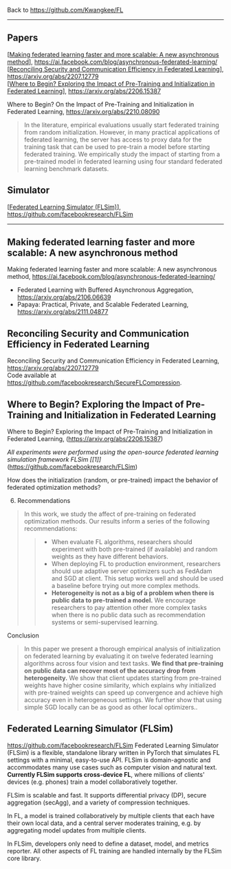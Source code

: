 Back to https://github.com/Kwangkee/FL
***

## Papers 
[[Making federated learning faster and more scalable: A new asynchronous method](https://github.com/Kwangkee/FL/blob/main/FL@Meta.md#making-federated-learning-faster-and-more-scalable-a-new-asynchronous-method)], https://ai.facebook.com/blog/asynchronous-federated-learning/  
[[Reconciling Security and Communication Efficiency in Federated Learning](https://github.com/Kwangkee/FL/blob/main/FL@Meta.md#reconciling-security-and-communication-efficiency-in-federated-learning)], https://arxiv.org/abs/2207.12779  
[[Where to Begin? Exploring the Impact of Pre-Training and Initialization in Federated Learning](https://github.com/Kwangkee/FL/blob/main/FL@Meta.md#where-to-begin-exploring-the-impact-of-pre-training-and-initialization-in-federated-learning)], https://arxiv.org/abs/2206.15387

Where to Begin? On the Impact of Pre-Training and Initialization in Federated Learning, https://arxiv.org/abs/2210.08090
>In the literature, empirical evaluations usually start federated training from random initialization. However, in many practical applications of federated learning, the server has access to proxy data for the training task that can be used to pre-train a model before starting federated training. We empirically study the impact of starting from a pre-trained model in federated learning using four standard federated learning benchmark datasets. 

## Simulator
[[Federated Learning Simulator (FLSim)](https://github.com/Kwangkee/FL/blob/main/FL@Meta.md#federated-learning-simulator-flsim)], https://github.com/facebookresearch/FLSim

***
## Making federated learning faster and more scalable: A new asynchronous method
Making federated learning faster and more scalable: A new asynchronous method, https://ai.facebook.com/blog/asynchronous-federated-learning/

- Federated Learning with Buffered Asynchronous Aggregation, https://arxiv.org/abs/2106.06639  
- Papaya: Practical, Private, and Scalable Federated Learning, https://arxiv.org/abs/2111.04877  

## Reconciling Security and Communication Efficiency in Federated Learning
Reconciling Security and Communication Efficiency in Federated Learning, https://arxiv.org/abs/2207.12779  
Code available at https://github.com/facebookresearch/SecureFLCompression.  

## Where to Begin? Exploring the Impact of Pre-Training and Initialization in Federated Learning
Where to Begin? Exploring the Impact of Pre-Training and Initialization in Federated Learning, (https://arxiv.org/abs/2206.15387)

*All experiments were performed using the open-source federated learning simulation framework FLSim [[1]]*(https://github.com/facebookresearch/FLSim)

How does the initialization (random, or pre-trained) impact the behavior of federated optimization methods?

6. Recommendations  
>In this work, we study the affect of pre-training on federated optimization methods. Our results inform a series of the following recommendations:
>>- When evaluate FL algorithms, researchers should experiment with both pre-trained (if available) and random weights as they have different behaviors.
>>- When deploying FL to production environment, researchers should use adaptive server optimizers such as FedAdam and SGD at client. This setup works well and should be used a baseline before trying out more complex methods.
>>- **Heterogeneity is not as a big of a problem when there is public data to pre-trained a model.** We encourage researchers to pay attention other more complex tasks when there is no public data such as recommendation systems or semi-supervised learning.

Conclusion  
>In this paper we present a thorough empirical analysis of initialization on federated learning by evaluating it on twelve federated learning algorithms across four vision and text tasks. **We find that pre-training on public data can recover most of the accuracy drop from heterogeneity.** We show that client updates starting from pre-trained weights have higher cosine similarity, which explains why initialized with pre-trained weights can speed up convergence and achieve high accuracy even in heterogeneous settings. We further show that using simple SGD locally can be as good as other local optimizers.. 

## Federated Learning Simulator (FLSim)
https://github.com/facebookresearch/FLSim
Federated Learning Simulator (FLSim) is a flexible, standalone library written in PyTorch that simulates FL settings with a minimal, easy-to-use API. 
FLSim is domain-agnostic and accommodates many use cases such as computer vision and natural text. 
**Currently FLSim supports cross-device FL**, where millions of clients' devices (e.g. phones) train a model collaboratively together.

FLSim is scalable and fast. It supports differential privacy (DP), secure aggregation (secAgg), and a variety of compression techniques.

In FL, a model is trained collaboratively by multiple clients that each have their own local data, and a central server moderates training, e.g. by aggregating model updates from multiple clients.

In FLSim, developers only need to define a dataset, model, and metrics reporter. All other aspects of FL training are handled internally by the FLSim core library. 

